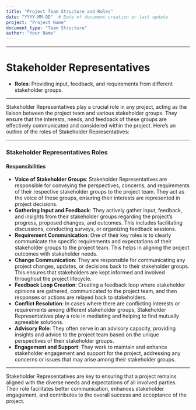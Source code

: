 ```yaml
---
title: "Project Team Structure and Roles"
date: "YYYY-MM-DD"  # Date of document creation or last update
project: "Project Name"
document_type: "Team Structure"
author: "Your Name"
---
```

---
# Stakeholder Representatives

- **Roles**: Providing input, feedback, and requirements from different stakeholder groups.

---
Stakeholder Representatives play a crucial role in any project, acting as the liaison between the project team and various stakeholder groups. They ensure that the interests, needs, and feedback of these groups are effectively communicated and considered within the project. Here’s an outline of the roles of Stakeholder Representatives:

---

### Stakeholder Representatives Roles

#### Responsibilities
- **Voice of Stakeholder Groups**: Stakeholder Representatives are responsible for conveying the perspectives, concerns, and requirements of their respective stakeholder groups to the project team. They act as the voice of these groups, ensuring their interests are represented in project decisions.
- **Gathering Input and Feedback**: They actively gather input, feedback, and insights from their stakeholder groups regarding the project’s progress, proposed changes, and outcomes. This includes facilitating discussions, conducting surveys, or organizing feedback sessions.
- **Requirement Communication**: One of their key roles is to clearly communicate the specific requirements and expectations of their stakeholder groups to the project team. This helps in aligning the project outcomes with stakeholder needs.
- **Change Communication**: They are responsible for communicating any project changes, updates, or decisions back to their stakeholder groups. This ensures that stakeholders are kept informed and involved throughout the project lifecycle.
- **Feedback Loop Creation**: Creating a feedback loop where stakeholder opinions are gathered, communicated to the project team, and then responses or actions are relayed back to stakeholders.
- **Conflict Resolution**: In cases where there are conflicting interests or requirements among different stakeholder groups, Stakeholder Representatives play a role in mediating and helping to find mutually agreeable solutions.
- **Advisory Role**: They often serve in an advisory capacity, providing insights and advice to the project team based on the unique perspectives of their stakeholder groups.
- **Engagement and Support**: They work to maintain and enhance stakeholder engagement and support for the project, addressing any concerns or issues that may arise among their stakeholder groups.

---

Stakeholder Representatives are key to ensuring that a project remains aligned with the diverse needs and expectations of all involved parties. Their role facilitates better communication, enhances stakeholder engagement, and contributes to the overall success and acceptance of the project.